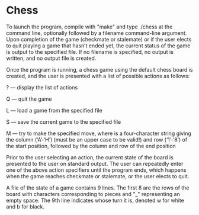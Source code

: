 # Chess
To launch the program, compile with "make" and type ./chess at the command line, optionally followed by a filename command-line argument. Upon completion of the game (checkmate or stalemate) or if the user elects to quit playing a game that hasn’t ended yet, the current status of the game is output to the specified file. If no filename is specified, no output is written, and no output file is created.

Once the program is running, a chess game using the default chess board is created, and the user is presented with a list of possible actions as follows:

? — display the list of actions

Q — quit the game

L <filename> — load a game from the specified file

S <filename> — save the current game to the specified file

M <move> — try to make the specified move, where <move> is a four-character string giving the column (‘A’-‘H’) (must be an upper case to be valid!) and row (‘1’-‘8’) of the start position, followed by the column and row of the end position

Prior to the user selecting an action, the current state of the board is presented to the user on standard output. The user can repeatedly enter one of the above action specifiers until the program ends, which happens when the game reaches checkmate or stalemate, or the user elects to quit.

A file of the state of a game contains 9 lines. The first 8 are the rows of the board with characters corresponding to pieces and "_" representing an empty space. The 9th line indicates whose turn it is, denoted w for white and b for black.

